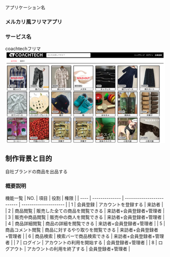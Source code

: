アプリケーション名

### メルカリ風フリマアプリ

### サービス名
coachtechフリマ
![TOP画像](./src/images/top-image.png)

## 制作背景と目的

自社ブランドの商品を出品する

### 概要説明
機能一覧
| NO.  | 項目           | 役割                       | 権限                   |
| ---- | -------------- | ------------------------- | --------------------- |
|  1   | 会員登録        | アカウントを登録する          | 来訪者                 |
|  2   | 商品閲覧        | 販売した全ての商品を閲覧できる | 来訪者+会員登録者+管理者  |
|  3   | 販売中商品閲覧   | 販売中の商人を閲覧できる      | 来訪者+会員登録者+管理者  |
|  4   | 商品詳細閲覧     | 商品の詳細を閲覧できる        | 来訪者+会員登録者+管理者 |
|  5   | 商品コメント閲覧 | 商品に対するやり取りを閲覧できる | 来訪者+会員登録者+管理者 |
|  6   | 商品検索        | 検索バーで商品検索できる       | 来訪者+会員登録者+管理者 |
|  7   | ログイン        | アカウントの利用を開始する      | 会員登録者+管理者      |
|  8   | ログアウト      | アカウントの利用を終了する      | 会員登録者+管理者       |